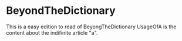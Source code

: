 # BeyondTheDictionary
This is a easy edition to read of BeyongTheDictionary
UsageOfA is the content about the indifinite article "a".
